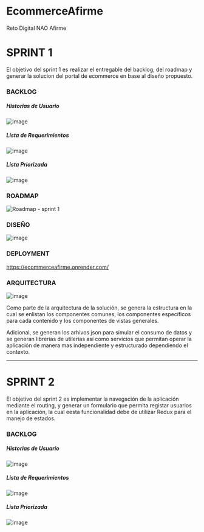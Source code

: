 # EcommerceAfirme
Reto Digital NAO Afirme


# SPRINT 1

El objetivo del sprint 1 es realizar el entregable del backlog, del roadmap y generar la solucion del portal de ecommerce en base al diseño propuesto.

### BACKLOG

##### Historias de Usuario
![image](https://github.com/user-attachments/assets/e5676653-31e7-4cd1-8beb-912b1f1dda23)

##### Lista de Requerimientos
![image](https://github.com/user-attachments/assets/1c0fb5eb-4d42-4425-94e0-98b1e543a32f)

##### Lista Priorizada
![image](https://github.com/user-attachments/assets/a1332bf0-27a6-42d4-99f7-c5d4412438b7)

### ROADMAP
![Roadmap - sprint 1](https://github.com/user-attachments/assets/2b88848c-0b63-470e-9107-4c7b8c6f1462)

### DISEÑO
![image](https://github.com/user-attachments/assets/10fe151d-0816-4ca5-964a-80c2ebbbfe78)

### DEPLOYMENT
https://ecommerceafirme.onrender.com/

### ARQUITECTURA

![image](https://github.com/user-attachments/assets/0180bc19-301e-49e0-9c9b-aabb84f1a90c)

Como parte de la arquitectura de la solución, se genera la estructura en la cual se enlistan los componentes comunes, los componentes específicos para cada contenido y los componentes de vistas generales.

Adicional, se generan los arhivos json para simular el consumo de datos y se generan librerías de utilerías así como servicios que permitan operar la aplicación de manera mas independiente y estructurado dependiendo el contexto.

---


# SPRINT 2

El objetivo del sprint 2 es implementar la navegación de la aplicación mediante el routing, y generar un formulario que permita registar usuarios en la aplicación, la cual eesta funcionalidad debe de utilizar Redux para el manejo de estados.

### BACKLOG

##### Historias de Usuario
![image](https://github.com/user-attachments/assets/059dd337-1430-4a36-b180-e848090b4b5c)


##### Lista de Requerimientos
![image](https://github.com/user-attachments/assets/55ff63ea-5e4e-4d4d-b23b-b77b2ba6e46f)

##### Lista Priorizada
![image](https://github.com/user-attachments/assets/fb4e91c8-840b-4692-b7e7-4e9f270f2a0e)

